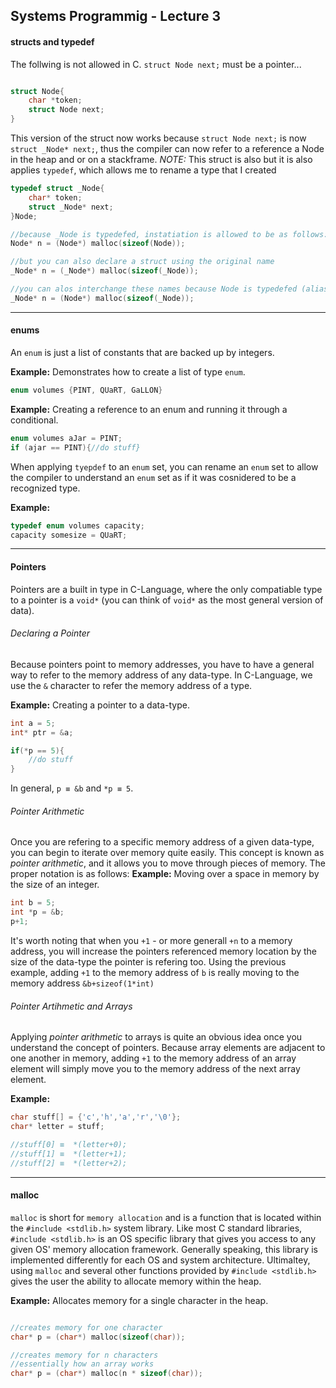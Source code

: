 ## Systems Programmig - Lecture 3

#### structs and typedef

The follwing is not allowed in C. `struct Node next;` must be a pointer...
```C

struct Node{
	char *token;
	struct Node next;
}
```

This version of the struct now works because `struct Node next;` is now `struct _Node* next;`, thus the compiler can now refer to a reference a Node in the heap and or on a stackframe.
<i>NOTE:</i> This struct is also but it is also applies `typedef`, which allows me to rename a type that I created

```C
typedef struct _Node{
	char* token;
	struct _Node* next;
}Node;

//because _Node is typedefed, instatiation is allowed to be as follows:
Node* n = (Node*) malloc(sizeof(Node));

//but you can also declare a struct using the original name
_Node* n = (_Node*) malloc(sizeof(_Node));

//you can alos interchange these names because Node is typedefed (aliased) to _Node
_Node* n = (Node*) malloc(sizeof(_Node));
```

--- 

#### enums 

An `enum` is just a list of constants that are backed up by integers.

<b>Example:</b> Demonstrates how to create a list of type `enum`.
```C
enum volumes {PINT, QUaRT, GaLLON}
```

<b>Example:</b> Creating a reference to an enum and running it through a conditional.
```C
enum volumes aJar = PINT;
if (ajar == PINT){//do stuff}
```

When applying `tyepdef` to an `enum` set, you can rename an `enum` set to allow the compiler to understand an `enum` set as if it was cosnidered to be a recognized type. 

<b>Example:</b>
```C
typedef enum volumes capacity;
capacity somesize = QUaRT;
```

---

#### Pointers

Pointers are a built in type in C-Language, where the only compatiable type to a pointer is a `void*` (you can think of `void*` as the most general version of data). 

###### Declaring a Pointer
Because pointers point to memory addresses, you have to have a general way to refer to the memory address of any data-type. In C-Language, we use the `&` character to refer the memory address of a type. 

<b>Example:</b> Creating a pointer to a data-type.
```C
int a = 5;
int* ptr = &a;

if(*p == 5){
	//do stuff
}
```

In general, `p ≡ &b` and `*p ≡ 5`.

###### Pointer Arithmetic

Once you are refering to a specific memory address of a given data-type, you can begin to iterate over memory quite easily.
This concept is known as <i>pointer arithmetic</i>, and it allows you to move through pieces of memory. The proper notation is as follows:
<b> Example:</b> Moving over a space in memory by the size of an integer. 
```C
int b = 5;
int *p = &b;
p+1;
```

It's worth noting that when you `+1` - or more generall `+n` to a memory address, you will increase the pointers referenced memory location by the size of the data-type the pointer is refering too. Using the previous example, adding `+1` to the memory address of `b` is really moving to the memory address `&b+sizeof(1*int)`

###### Pointer Artihmetic and Arrays

Applying <i>pointer arithmetic</i> to arrays is quite an obvious idea once you understand the concept of pointers. Because array elements are adjacent to one another in memory, adding `+1` to the memory address of an array element will simply move you to the memory address of the next array element. 

<b>Example:</b>

```C
char stuff[] = {'c','h','a','r','\0'};
char* letter = stuff;

//stuff[0] ≡  *(letter+0);
//stuff[1] ≡  *(letter+1);
//stuff[2] ≡  *(letter+2);
```

---

#### malloc

`malloc` is short for `memory allocation` and is a function that is located within the `#include <stdlib.h>` system library. Like most C standard libraries, `#include <stdlib.h>` is an OS specific library that gives you access to any given OS' memory allocation framework. Generally speaking, this library is implemented differently for each OS and system architecture. Ultimaltey, using `malloc` and several other functions provided by `#include <stdlib.h>` gives the user the ability to allocate memory within the heap. 

<b>Example:</b> Allocates memory for a single character in the heap.
```C

//creates memory for one character
char* p = (char*) malloc(sizeof(char));

//creates memory for n characters
//essentially how an array works
char* p = (char*) malloc(n * sizeof(char));
```
